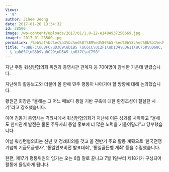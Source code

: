 ```yaml
---
Views:
- '9'
author: Jihee Jeong
date: 2017-01-20 13:34:32
id: 28500
image: /wp-content/uploads/2017/01/1.0-22-e1484937256669.jpg
imagef: 2017-01-28500.jpg
permalink: /%eb%af%bc%ec%a3%bc%ed%8f%89%ed%86%b5-%ec%9b%8c%ec%8b%b1%ed%84%b4%ed%98%91%ec%9d%98%ed%9a%8c-%ec%8b%a0%eb%85%84-%ed%99%9c%eb%8f%99%eb%b0%a9%ed%96%a5-%eb%85%bc%ec%9d%98/
title: "\uBBFC\uC8FC\uD3C9\uD1B5 \uC6CC\uC2F1\uD134\uD611\uC758\uD68C, \uC2E0\uB144\
  \ \uD65C\uB3D9\uBC29\uD5A5 \uB17C\uC758"
---
```


지난 주말 워싱턴협의회 위원과 총영사관 관계자 등 70여명이 참석한 가운데 열렸습니다.

지난해의 활동보고와 더불어 올 한해 민주 평통이 나아가야 할 방향에 대해 논의했습니다.

황원균 회장은 “올해는 그 어느 때보다 통일 기반 구축에 대한 환경조성이 절실한 시기”라고 강조했습니다.

이어 김동기 총영사는 격려사에서 워싱턴협의회가 지난해 이룬 성과를 치하하고 “올해도 한미관계 발전은 물론 주류사회 통일 홍보에 더 많은 노력을 기울여달라”고 당부했습니다.

이날 워싱턴협의회는 신년 첫 정례회의를 갖고 올 전반기 주요 활동 계획으로 ‘한국전쟁기념벽 기금모금행사’, ‘통일안보비전 발표대회’, ‘통일골든벨 개최’ 등을 수립했습니다.

한편, 제17기 평통위원의 임기는 오는 6월 말로 끝나고 7월 1일부터 제18기가 구성되어 활동에 돌입하게 됩니다.